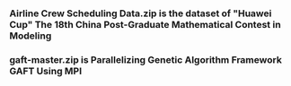 ### Airline Crew Scheduling Data.zip is the dataset of "Huawei Cup" The 18th China Post-Graduate Mathematical Contest in Modeling
### gaft-master.zip is Parallelizing Genetic Algorithm Framework GAFT Using MPI
